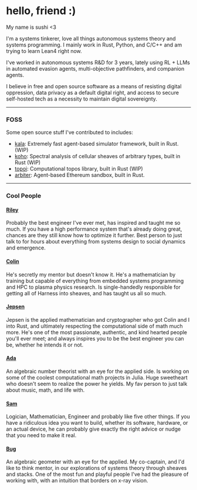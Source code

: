 # hello, friend :)
My name is sushi <3

I'm a systems tinkerer, love all things autonomous systems theory and systems programming. I mainly work in Rust, Python, and C/C++ and am trying to learn Lean4 right now. 

I've worked in autonomous systems R&D for 3 years, lately using RL + LLMs in automated evasion agents, multi-objective pathfinders, and companion agents.

I believe in free and open source software as a means of resisting digital oppression, data privacy as a default digital right, and access to secure self-hosted tech as a necessity to maintain digital sovereignty.

---

### FOSS

Some open source stuff I've contributed to includes:

- [kala](https://github.com/Harness-Labs/kala): Extremely fast agent-based simulator framework, built in Rust. (WIP)
- [koho](https://github.com/Harness-Labs/koho): Spectral analysis of cellular sheaves of arbitrary types, built in Rust (WIP)
- [topoi](https://github.com/Harness-Labs/topoi): Computational topos library, built in Rust (WIP)
- [arbiter](https://github.com/anthias-labs/arbiter): Agent-based Ethereum sandbox, built in Rust.

---

### Cool People

#### [Riley](https://jtriley.com/)

Probably the best engineer I've ever met, has inspired and taught me so much. If you have a high performance system that's already doing great, chances are they still know how to optimize it further. Best person to just talk to for hours about everything from systems design to social dynamics and emergence. 

#### [Colin](https://autoparallel.xyz/)

He's secretly my mentor but doesn't know it. He's a mathematician by training but capable of everything from embedded systems programming and HPC to plasma physics research. Is single-handedly responsible for getting all of Harness into sheaves, and has taught us all so much.

#### [Jepsen](https://github.com/0xJepsen/)

Jepsen is the applied mathematician and cryptographer who got Colin and I into Rust, and ultimately respecting the computational side of math much more. He's one of the most passionate, authentic, and kind hearted people you'll ever meet; and always inspires you to be the best engineer you can be, whether he intends it or not.

#### [Ada](https://x.com/adalovescoffeee/)

An algebraic number theorist with an eye for the applied side. Is working on some of the coolest computational math projects in Julia. Huge sweetheart who doesn't seem to realize the power he yields. My fav person to just talk about music, math, and life with.

#### [Sam](https://samlaki.neocities.org/)

Logician, Mathematician, Engineer and probably like five other things. If you have a ridiculous idea you want to build, whether its software, hardware, or an actual device, he can probably give exactly the right advice or nudge that you need to make it real.

#### [Bug](https://x.com/skitterspatial/)

An algebraic geometer with an eye for the applied. My co-captain, and I'd like to think mentor, in our explorations of systems theory through sheaves and stacks. One of the most fun and playful people I've had the pleasure of working with, with an intuition that borders on x-ray vision. 
